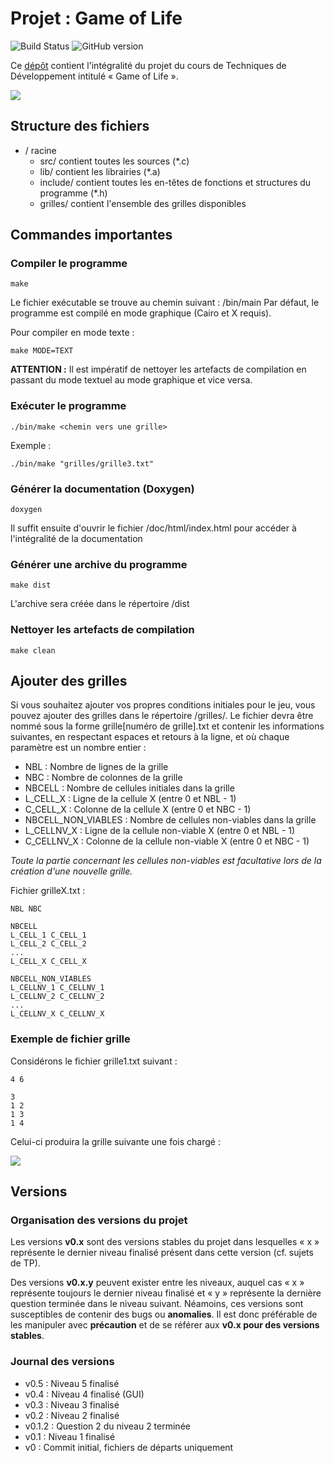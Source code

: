 # Projet : Game of Life

![Build Status](https://semaphoreapp.com/api/v1/projects/d4cca506-99be-44d2-b19e-176f36ec8cf1/128505/shields_badge.svg)
![GitHub version](https://d25lcipzij17d.cloudfront.net/badge.svg?id=gh&type=6&v=0.5&x2=0)

Ce [dépôt](https://git.unistra.fr/bflesch/Projet-Game-of-Life) contient l'intégralité du projet du cours de Techniques de Développement intitulé « Game of Life ».


![](https://fboris.com/documents/project-game-of-life-techdev/preview-gui.gif)


Structure des fichiers
----------------------

- / racine
	- src/ contient toutes les sources (*.c)
	- lib/ contient les librairies (*.a)
	- include/ contient toutes les en-têtes de fonctions et structures du programme (*.h)
	- grilles/ contient l'ensemble des grilles disponibles

Commandes importantes
---------------------

### Compiler le programme

~~~{.sh}
make
~~~
Le fichier exécutable se trouve au chemin suivant : /bin/main
Par défaut, le programme est compilé en mode graphique (Cairo et X requis).

Pour compiler en mode texte :
~~~{.sh}
make MODE=TEXT
~~~

**ATTENTION :** Il est impératif de nettoyer les artefacts de compilation en passant du mode textuel au mode graphique et vice versa.

### Exécuter le programme

~~~{.sh}
./bin/make <chemin vers une grille>
~~~

Exemple :
~~~{.sh}
./bin/make "grilles/grille3.txt"
~~~

### Générer la documentation (Doxygen)

~~~{.sh}
doxygen
~~~
Il suffit ensuite d'ouvrir le fichier /doc/html/index.html pour accéder à l'intégralité de la documentation

### Générer une archive du programme

~~~{.sh}
make dist
~~~
L'archive sera créée dans le répertoire /dist

### Nettoyer les artefacts de compilation

~~~{.sh}
make clean
~~~

Ajouter des grilles
---------------------------
Si vous souhaitez ajouter vos propres conditions initiales pour le jeu, vous pouvez ajouter des grilles dans le répertoire /grilles/. Le fichier devra être nommé sous la forme grille[numéro de grille].txt et contenir les informations suivantes, en respectant espaces et retours à la ligne, et où chaque paramètre est un nombre entier :
- NBL : Nombre de lignes de la grille
- NBC : Nombre de colonnes de la grille
- NBCELL : Nombre de cellules initiales dans la grille
- L_CELL_X : Ligne de la cellule X (entre 0 et NBL - 1)
- C_CELL_X : Colonne de la cellule X (entre 0 et NBC - 1)
- NBCELL_NON_VIABLES : Nombre de cellules non-viables dans la grille
- L_CELLNV_X : Ligne de la cellule non-viable X (entre 0 et NBL - 1)
- C_CELLNV_X : Colonne de la cellule non-viable X (entre 0 et NBC - 1)

*Toute la partie concernant les cellules non-viables est facultative lors de la création d'une nouvelle grille.*

Fichier grilleX.txt :
~~~{.txt}
NBL NBC

NBCELL
L_CELL_1 C_CELL_1
L_CELL_2 C_CELL_2
...
L_CELL_X C_CELL_X

NBCELL_NON_VIABLES
L_CELLNV_1 C_CELLNV_1
L_CELLNV_2 C_CELLNV_2
...
L_CELLNV_X C_CELLNV_X
~~~

### Exemple de fichier grille

Considérons le fichier grille1.txt suivant :
~~~{.txt}
4 6

3
1 2
1 3
1 4
~~~

Celui-ci produira la grille suivante une fois chargé :

![](https://fboris.com/documents/project-game-of-life-techdev/grid-example.png)


Versions
--------
### Organisation des versions du projet
Les versions **v0.x** sont des versions stables du projet dans lesquelles « x » représente le dernier niveau finalisé présent dans cette version (cf. sujets de TP).

Des versions **v0.x.y** peuvent exister entre les niveaux, auquel cas « x » représente toujours le dernier niveau finalisé et « y » représente la dernière question terminée dans le niveau suivant. Néamoins, ces versions sont susceptibles de contenir des bugs ou **anomalies**. Il est donc préférable de les manipuler avec **précaution** et de se référer aux **v0.x pour des versions stables**.

### Journal des versions
- v0.5 : Niveau 5 finalisé
- v0.4 : Niveau 4 finalisé (GUI)
- v0.3 : Niveau 3 finalisé
- v0.2 : Niveau 2 finalisé
- v0.1.2 : Question 2 du niveau 2 terminée
- v0.1 : Niveau 1 finalisé
- v0 : Commit initial, fichiers de départs uniquement
